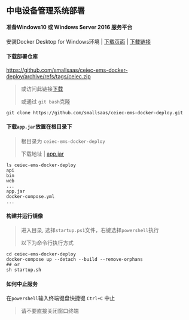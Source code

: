 ## 中电设备管理系统部署

#### 准备Windows10 或 Windows Server 2016 服务平台
安装Docker Desktop for Windows环境 |
[下载页面](https://hub.docker.com/editions/community/docker-ce-desktop-windows) | 
[下载链接](https://desktop.docker.com/win/stable/amd64/Docker%20Desktop%20Installer.exe)


#### 下载部署仓库
https://github.com/smallsaas/ceiec-ems-docker-deploy/archive/refs/tags/ceiec.zip
>
> 或访问此链接[下载](https://github.com/smallsaas/ceiec-ems-docker-deploy/releases)
>
> 或通过 `git bash`克隆
```shell
git clone https://github.com/smallsaas/ceiec-ems-docker-deploy.git
```

#### 下载`app.jar`放置在根目录下
> 根目录为 `ceiec-ems-docker-deploy`
>
> 下载地址 | [app.jar](https://github.com/smallsaas/ceiec-ems-docker-deploy/releases/download/app/app.jar)
>
```shell
ls ceiec-ems-docker-deploy
api
bin
web
...
app.jar
docker-compose.yml
...
```


#### 构建并运行镜像
> 进入目录, 选择`startup.ps1`文件，右键选择`powershell`执行
>
> 以下为命令行执行方式
```shell
cd ceiec-ems-docker-deploy
docker-compose up --detach --build --remove-orphans
## or
sh startup.sh
```

#### 如何中止服务
在`powershell`输入终端键盘快捷键 `Ctrl+C` 中止
> 请不要直接关闭窗口终端

